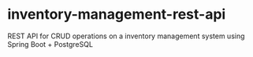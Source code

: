 # inventory-management-rest-api
REST API for CRUD operations on a inventory management system using Spring Boot + PostgreSQL
